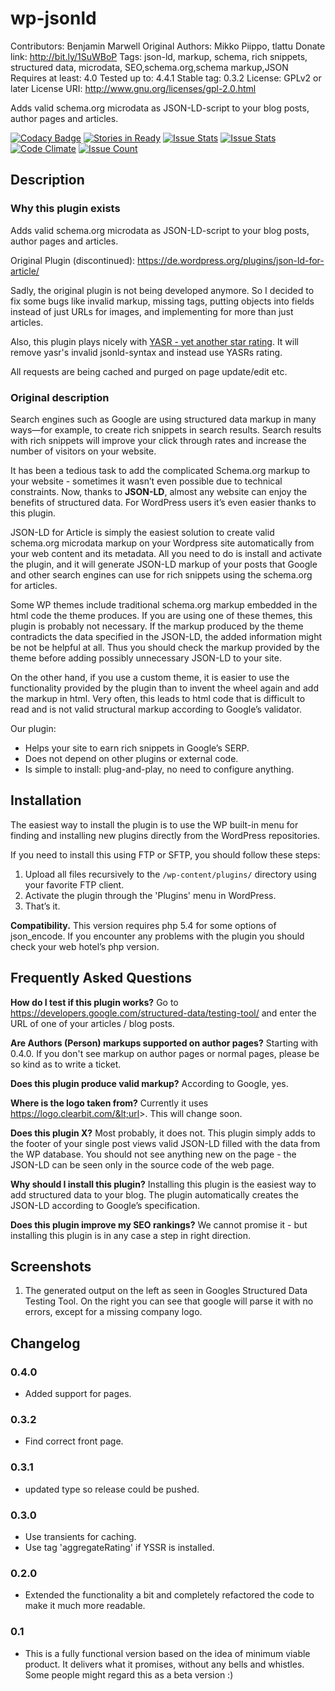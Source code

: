 # wp-jsonld

Contributors: Benjamin Marwell
Original Authors: Mikko Piippo, tlattu
Donate link: http://bit.ly/1SuWBoP
Tags: json-ld, markup, schema, rich snippets, structured data, microdata, SEO,schema.org,schema markup,JSON
Requires at least: 4.0
Tested up to: 4.4.1
Stable tag: 0.3.2
License: GPLv2 or later
License URI: http://www.gnu.org/licenses/gpl-2.0.html

Adds valid schema.org microdata as JSON-LD-script to your blog posts, author pages and articles.

[![Codacy Badge](https://api.codacy.com/project/badge/grade/33f568eae788433d92a8f0f75ed0e408)](https://www.codacy.com/app/bmarwell/wp-jsonld)
[![Stories in Ready](https://badge.waffle.io/bmhm/wp-jsonld.png?label=ready&title=Ready)](https://waffle.io/bmhm/wp-jsonld)
[![Issue Stats](http://issuestats.com/github/bmhm/wp-jsonld/badge/issue)](http://issuestats.com/github/bmhm/wp-jsonld)
[![Issue Stats](http://issuestats.com/github/bmhm/wp-jsonld/badge/pr)](http://issuestats.com/github/bmhm/wp-jsonld)
[![Code Climate](https://codeclimate.com/github/bmhm/wp-jsonld/badges/gpa.svg)](https://codeclimate.com/github/bmhm/wp-jsonld)
[![Issue Count](https://codeclimate.com/github/bmhm/wp-jsonld/badges/issue_count.svg)](https://codeclimate.com/github/bmhm/wp-jsonld)

## Description

### Why this plugin exists
Adds valid schema.org microdata as JSON-LD-script to your blog posts, author pages and articles.

Original Plugin (discontinued): https://de.wordpress.org/plugins/json-ld-for-article/

Sadly, the original plugin is not being developed anymore. So I decided to fix some bugs like invalid markup,
    missing tags, putting objects into fields instead of just URLs for images, and implementing for more than just
    articles.

Also, this plugin plays nicely with [YASR - yet another star rating](https://de.wordpress.org/plugins/yet-another-stars-rating/). It will
remove yasr's invalid jsonld-syntax and instead use YASRs rating.

All requests are being cached and purged on page update/edit etc.

### Original description
Search engines such as Google are using structured data markup in many ways—for example, to create rich snippets in search results. Search results with rich snippets will improve your click through rates and increase the number of visitors on your website.

It has been a tedious task to add the complicated Schema.org markup to your website - sometimes it wasn’t even possible due to technical constraints. Now, thanks to **JSON-LD**, almost any website can enjoy the benefits of structured data. For WordPress users it’s even easier thanks to this plugin.

JSON-LD for Article is simply the easiest solution to create valid schema.org microdata markup on your Wordpress site automatically from your web content and its metadata. All you need to do is install and activate the plugin, and it will generate JSON-LD markup of your posts that Google and other search engines can use for rich snippets using the schema.org for articles.

Some WP themes include traditional schema.org markup embedded in the html code the theme produces. If you are using one of these themes, this plugin is probably not necessary. If the markup produced by the theme contradicts the data specified in the JSON-LD, the added information might be not be helpful at all. Thus you should check the markup provided by the theme before adding possibly unnecessary JSON-LD to your site.

On the other hand, if you use a custom theme, it is easier to use the functionality provided by the plugin than to invent the wheel again and add the markup in html. Very often, this leads to html code that is difficult to read and is not valid structural markup according to Google’s validator. 

Our plugin:

* Helps your site to earn rich snippets in Google’s SERP.
* Does not depend on other plugins or external code.
* Is simple to install: plug-and-play, no need to configure anything.


## Installation

The easiest way to install the plugin is to use the WP built-in menu for finding and installing new plugins directly from the WordPress repositories.

If you need to install this using FTP or SFTP, you should follow these steps:

1. Upload all files recursively to the `/wp-content/plugins/` directory using your favorite FTP client.
2. Activate the plugin through the 'Plugins' menu in WordPress.
3. That’s it.

**Compatibility.** This version requires php 5.4 for some options of json\_encode. If you encounter any problems with the plugin you should check your web hotel’s php version.

## Frequently Asked Questions

**How do I test if this plugin works?**
Go to https://developers.google.com/structured-data/testing-tool/ and enter the URL of one of your articles / blog posts.

**Are Authors (Person) markups supported on author pages?**
Starting with 0.4.0. If you don't see markup on author pages or normal pages,
         please be so kind as to write a ticket.

**Does this plugin produce valid markup?**
According to Google, yes.

**Where is the logo taken from?**
Currently it uses https://logo.clearbit.com/&lt;url&gt;. This will change soon.

**Does this plugin X?**
Most probably, it does not. This plugin simply adds to the footer of your single post views valid JSON-LD filled with the data from the WP database. You should not see anything new on the page - the JSON-LD can be seen only in the source code of the web page.

**Why should I install this plugin?**
Installing this plugin is the easiest way to add structured data to your blog. The plugin automatically creates the JSON-LD according to Google’s specification. 

**Does this plugin improve my SEO rankings?**
We cannot promise it - but installing this plugin is in any case a step in right direction.

## Screenshots

1. The generated output on the left as seen in Googles Structured Data Testing Tool. On the right you can see that google will parse it with no errors, except for a missing company logo.

## Changelog 

### 0.4.0
* Added support for pages.

### 0.3.2
* Find correct front page.

### 0.3.1
* updated type so release could be pushed.

### 0.3.0
* Use transients for caching.
* Use tag 'aggregateRating' if YSSR is installed.

### 0.2.0
* Extended the functionality a bit and completely refactored the code to make it much more readable.

### 0.1
*  This is a fully functional version based on the idea of minimum viable product. It delivers what it promises, without any bells and whistles. Some people might regard this as a beta version :)
